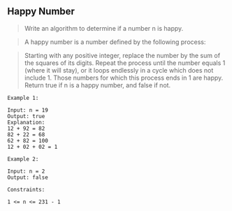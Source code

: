 ## Happy Number

> Write an algorithm to determine if a number n is happy.

> A happy number is a number defined by the following process:

> Starting with any positive integer, replace the number by the sum of the squares of its digits.
Repeat the process until the number equals 1 (where it will stay), or it loops endlessly in a cycle which does not include 1.
Those numbers for which this process ends in 1 are happy.
Return true if n is a happy number, and false if not.

 
```
Example 1:

Input: n = 19
Output: true
Explanation:
12 + 92 = 82
82 + 22 = 68
62 + 82 = 100
12 + 02 + 02 = 1
```
```
Example 2:

Input: n = 2
Output: false
```
 
```
Constraints:

1 <= n <= 231 - 1
```
